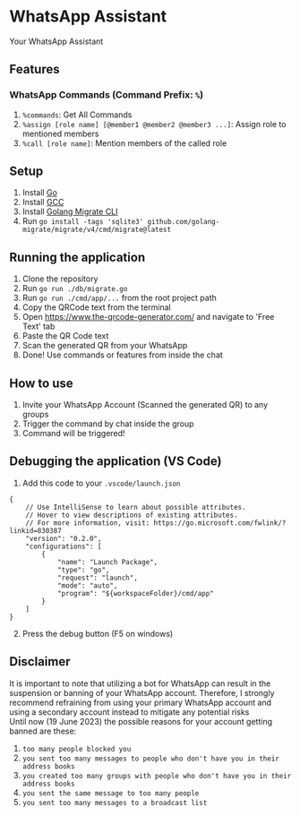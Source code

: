 # WhatsApp Assistant
Your WhatsApp Assistant

## Features
### WhatsApp Commands (Command Prefix: `%`)
1. `%commands`: Get All Commands
2. `%assign [role name] [@member1 @member2 @member3 ...]`: Assign role to mentioned members
3. `%call [role name]`: Mention members of the called role

## Setup
1. Install [Go](https://go.dev/doc/install)
2. Install [GCC](https://gcc.gnu.org/install/)
3. Install [Golang Migrate CLI](https://github.com/golang-migrate/migrate/tree/master/cmd/migrate#migrate-cli)
4. Run `go install -tags 'sqlite3' github.com/golang-migrate/migrate/v4/cmd/migrate@latest`

## Running the application
1. Clone the repository
2. Run `go run ./db/migrate.go`
3. Run `go run ./cmd/app/...` from the root project path
4. Copy the QRCode text from the terminal
5. Open https://www.the-qrcode-generator.com/ and navigate to 'Free Text' tab
6. Paste the QR Code text
7. Scan the generated QR from your WhatsApp
8. Done! Use commands or features from inside the chat

## How to use
1. Invite your WhatsApp Account (Scanned the generated QR) to any groups
2. Trigger the command by chat inside the group
3. Command will be triggered!

## Debugging the application (VS Code)
1. Add this code to your `.vscode/launch.json`
```
{
    // Use IntelliSense to learn about possible attributes.
    // Hover to view descriptions of existing attributes.
    // For more information, visit: https://go.microsoft.com/fwlink/?linkid=830387
    "version": "0.2.0",
    "configurations": [
        {
            "name": "Launch Package",
            "type": "go",
            "request": "launch",
            "mode": "auto",
            "program": "${workspaceFolder}/cmd/app"
        }
    ]
}
```
2. Press the debug button (F5 on windows)

## Disclaimer
It is important to note that utilizing a bot for WhatsApp can result in the suspension or banning of your WhatsApp account. Therefore, I strongly recommend refraining from using your primary WhatsApp account and using a secondary account instead to mitigate any potential risks<br>
Until now (19 June 2023) the possible reasons for your account getting banned are these:
1. `too many people blocked you`
2. `you sent too many messages to people who don't have you in their address books`
3. `you created too many groups with people who don't have you in their address books`
4. `you sent the same message to too many people`
5. `you sent too many messages to a broadcast list`
